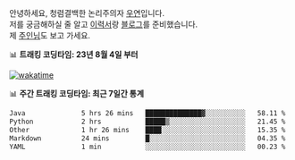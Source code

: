 안녕하세요, 청렴결백한 논리주의자 [우연](https://dev-wooyeon.github.io/quiz-app/)입니다.  
저를 궁금해하실 줄 알고 [이력서](https://ieunune.notion.site/d836ecc9172144d4b39f185b89f16a62)랑 [블로그](https://notion-blog-ieunune.vercel.app)를 준비했습니다.  
제 [주인님](https://www.instagram.com/lovely_hiru_hari_s2/)도 보고 가세요.


📊 **트래킹 코딩타임: 23년 8월 4일 부터**  

[![wakatime](https://wakatime.com/badge/user/099dd627-fdab-4072-b87a-fa91c7a76d8d.svg?style=for-the-badge)](https://wakatime.com/@099dd627-fdab-4072-b87a-fa91c7a76d8d)

📊 **주간 트래킹 코딩타임: 최근 7일간 통계**

<!--START_SECTION:waka-->

```txt
Java              5 hrs 26 mins   ██████████████▓░░░░░░░░░░   58.11 %
Python            2 hrs           █████▒░░░░░░░░░░░░░░░░░░░   21.45 %
Other             1 hr 26 mins    ████░░░░░░░░░░░░░░░░░░░░░   15.35 %
Markdown          24 mins         █░░░░░░░░░░░░░░░░░░░░░░░░   04.35 %
YAML              1 min           ░░░░░░░░░░░░░░░░░░░░░░░░░   00.23 %
```

<!--END_SECTION:waka-->

<!-- ![](./profile-3d-contrib/profile-night-view.svg)-->
